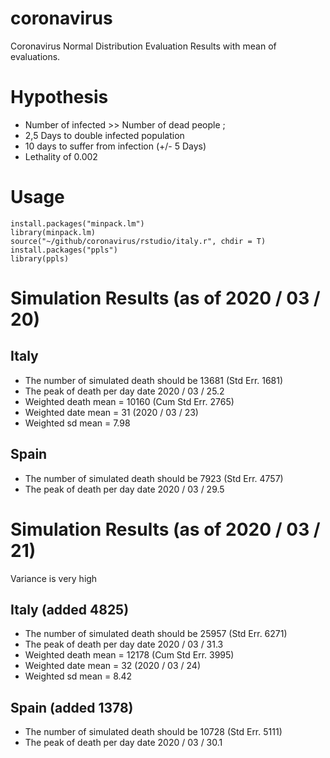 # coronavirus
Coronavirus Normal Distribution Evaluation Results with mean of evaluations. 

# Hypothesis

* Number of infected >> Number of dead people ;
* 2,5 Days to double infected population
* 10 days to suffer from infection (+/- 5 Days)
* Lethality of 0.002

# Usage

`install.packages("minpack.lm")`  
`library(minpack.lm)`  
`source("~/github/coronavirus/rstudio/italy.r", chdir = T)`  
`install.packages("ppls")`  
`library(ppls)`

# Simulation Results (as of 2020 / 03 / 20)

## Italy

* The number of simulated death should be 13681 (Std Err. 1681)
* The peak of death per day date 2020 / 03 / 25.2
* Weighted death mean = 10160 (Cum Std Err. 2765)
* Weighted date mean = 31 (2020 / 03 / 23)
* Weighted sd mean = 7.98

## Spain
* The number of simulated death should be 7923 (Std Err. 4757)
* The peak of death per day date 2020 / 03 / 29.5

# Simulation Results (as of 2020 / 03 / 21)

Variance is very high
## Italy (added 4825)

* The number of simulated death should be 25957 (Std Err. 6271)
* The peak of death per day date 2020 / 03 / 31.3
* Weighted death mean = 12178 (Cum Std Err. 3995)
* Weighted date mean = 32 (2020 / 03 / 24)
* Weighted sd mean = 8.42

## Spain (added 1378)

* The number of simulated death should be 10728 (Std Err. 5111)
* The peak of death per day date 2020 / 03 / 30.1

